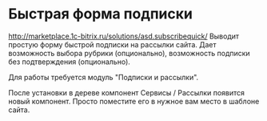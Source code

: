 # Быстрая форма подписки
http://marketplace.1c-bitrix.ru/solutions/asd.subscribequick/
Выводит простую форму быстрой подписки на рассылки сайта. Дает возможность выбора рубрики (опционально), возможность подписки без подтверждения (опционально).

Для работы требуется модуль "Подписки и рассылки".

После установки в дереве компонент Сервисы / Рассылки появится новый компонент. Просто поместите его в нужное вам место в шаблоне сайта.